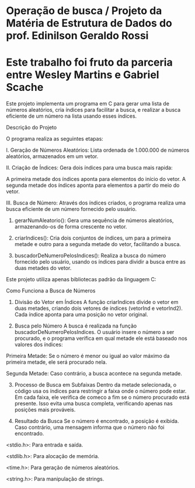 # Operação de busca / Projeto da Matéria de Estrutura de Dados do prof. Edinilson Geraldo Rossi
# Este trabalho foi fruto da parceria entre Wesley Martins e Gabriel Scache
Este projeto implementa um programa em C para gerar uma lista de números aleatórios, cria índices para facilitar a busca, e realizar a busca eficiente de um número na lista usando esses índices.

Descrição do Projeto

O programa realiza as seguintes etapas:

I. Geração de Números Aleatórios: Lista ordenada de 1.000.000 de números aleatórios, armazenados em um vetor.

II. Criação de Índices: Gera dois índices para uma busca mais rapida:

A primeira metade dos índices aponta para elementos do início do vetor.
A segunda metade dos índices aponta para elementos a partir do meio do vetor.

III. Busca de Número: Através dos índices criados, o programa realiza uma busca eficiente de um número fornecido pelo usuário.

1. gerarNumAleatorio(): Gera uma sequência de números aleatórios, armazenando-os de forma crescente no vetor.

2. criarIndices(): Cria dois conjuntos de índices, um para a primeira metade e outro para a segunda metade do vetor, facilitando a busca.

3. buscadorDeNumeroPelosIndices(): Realiza a busca do número fornecido pelo usuário, usando os índices para dividir a busca entre as duas metades do vetor.

Este projeto utiliza apenas bibliotecas padrão da linguagem C:

Como Funciona a Busca de Números

1. Divisão do Vetor em Índices
A função criarIndices divide o vetor em duas metades, criando dois vetores de índices (vetorInd e vetorInd2). Cada índice aponta para uma posição no vetor original.

2. Busca pelo Número
A busca é realizada na função buscadorDeNumeroPelosIndices. O usuário insere o número a ser procurado, e o programa verifica em qual metade ele está baseado nos valores dos índices:

Primeira Metade: Se o número é menor ou igual ao valor máximo da primeira metade, ele será procurado nela.

Segunda Metade: Caso contrário, a busca acontece na segunda metade.

3. Processo de Busca em Subfaixas
Dentro da metade selecionada, o código usa os índices para restringir a faixa onde o número pode estar. Em cada faixa, ele verifica de comeco a fim se o número procurado está presente. Isso evita uma busca completa, verificando apenas nas posições mais prováveis.


4. Resultado da Busca
Se o número é encontrado, a posição é exibida.
Caso contrário, uma mensagem informa que o número não foi encontrado.


<stdio.h>: Para entrada e saída.

<stdlib.h>: Para alocação de memória.

<time.h>: Para geração de números aleatórios.

<string.h>: Para manipulação de strings.